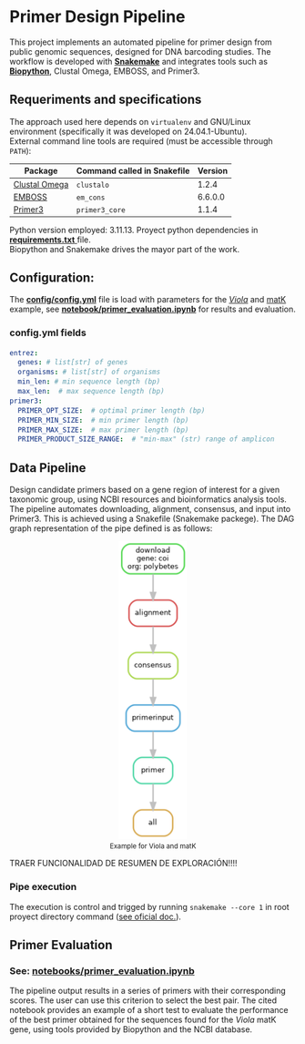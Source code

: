 
# Primer Design Pipeline

This project implements an automated pipeline for primer design from public genomic sequences, designed for DNA barcoding studies. The workflow is developed with [**Snakemake**](https://snakemake.readthedocs.io/en/stable/) and integrates tools such as [**Biopython**](https://biopython.org/wiki/Documentation), Clustal Omega, EMBOSS, and Primer3.

## Requeriments and specifications

The approach used here depends on `virtualenv` and GNU/Linux environment (specifically it was developed on 24.04.1-Ubuntu).  
External command line tools are required (must be accessible through `PATH`):

| Package                                                       | Command called in Snakefile | Version |
| ------------------------------------------------------------- | --------------------------- | ------- |
| [Clustal Omega ](http://www.clustal.org/omega/clustalo-api/)  | `clustalo`                  | 1.2.4   |
| [EMBOSS](https://emboss.sourceforge.net/docs/)                | `em_cons`                   | 6.6.0.0 |
| [Primer3](https://primer3.org/manual.html#invokingPrimer3)    | `primer3_core`              | 1.1.4   |


Python version employed: 3.11.13. Proyect python dependencies in [**requirements.txt** ](./requirements.txt) file.  
Biopython and Snakemake drives the mayor part of the work.

## Configuration:

The [**config/config.yml**](./config/config.yml) file is load with parameters for the [*Viola*](https://en.wikipedia.org/wiki/Viola_(plant)) and [matK](https://en.wikipedia.org/wiki/Maturase_K) example, see [**notebook/primer_evaluation.ipynb**](./notebooks/primer_evaluation.ipynb) for results and evaluation.

### config.yml fields
```yml
entrez:
  genes: # list[str] of genes
  organisms: # list[str] of organisms
  min_len: # min sequence length (bp)
  max_len:  # max sequence length (bp)
primer3:
  PRIMER_OPT_SIZE:  # optimal primer length (bp)
  PRIMER_MIN_SIZE:  # min primer length (bp)
  PRIMER_MAX_SIZE:  # max primer length (bp)
  PRIMER_PRODUCT_SIZE_RANGE:  # "min-max" (str) range of amplicon

```

## Data Pipeline
Design candidate primers based on a gene region of interest for a given taxonomic group, using NCBI resources and bioinformatics analysis tools. The pipeline automates downloading, alignment, consensus, and input into Primer3. This is achieved using a Snakefile (Snakemake packege). The DAG graph representation of the pipe defined is as follows:

<p align="center">
  <img src="grafo.png" alt="Pipeline DAG" width="120"><br>
  <small>Example for Viola and matK</small>
</p>

TRAER FUNCIONALIDAD DE RESUMEN DE EXPLORACIÓN!!!!

### Pipe execution
The execution is control and trigged by running `snakemake --core 1` in root proyect directory command ([see oficial doc.](https://snakemake.readthedocs.io/en/stable/executing/cli.html)).

## Primer Evaluation 
### See: [notebooks/primer_evaluation.ipynb](./notebooks/primer_evaluation.ipynb)
The pipeline output results in a series of primers with their corresponding scores. The user can use this criterion to select the best pair.
The cited notebook provides an example of a short test to evaluate the performance of the best primer obtained for the sequences found for the *Viola* matK gene, using tools provided by Biopython and the NCBI database.
